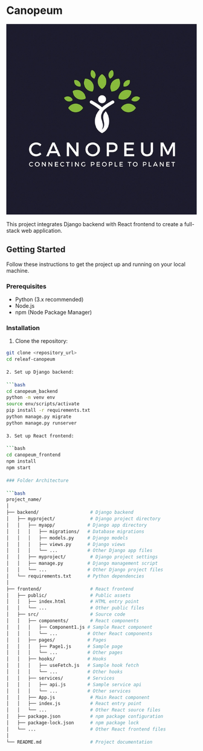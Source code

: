 # Canopeum

![Alt text](canopeum_frontend/public/Canopeum_Logo.jpg?raw=true "Logo")

This project integrates Django backend with React frontend to create a full-stack web application.

## Getting Started

Follow these instructions to get the project up and running on your local machine.

### Prerequisites

- Python (3.x recommended)
- Node.js
- npm (Node Package Manager)

### Installation

1. Clone the repository:

```bash
git clone <repository_url>
cd releaf-canopeum

2. Set up Django backend:

```bash
cd canopeum_backend
python -m venv env
source env/scripts/activate
pip install -r requirements.txt
python manage.py migrate
python manage.py runserver

3. Set up React frontend:

```bash
cd canopeum_frontend
npm install
npm start

### Folder Architecture

```bash
project_name/
│
├── backend/                   # Django backend
│   ├── myproject/             # Django project directory
│   │   ├── myapp/            # Django app directory
│   │   │   ├── migrations/   # Database migrations
│   │   │   ├── models.py     # Django models
│   │   │   ├── views.py      # Django views
│   │   │   └── ...           # Other Django app files
│   │   ├── myproject/         # Django project settings
│   │   ├── manage.py         # Django management script
│   │   └── ...               # Other Django project files
│   └── requirements.txt      # Python dependencies
│
├── frontend/                  # React frontend
│   ├── public/                # Public assets
│   │   ├── index.html         # HTML entry point
│   │   └── ...                # Other public files
│   ├── src/                   # Source code
│   │   ├── components/        # React components
│   │   │   ├── Component1.js # Sample React component
│   │   │   └── ...           # Other React components
│   │   ├── pages/            # Pages
│   │   │   ├── Page1.js      # Sample page
│   │   │   └── ...           # Other pages
│   │   ├── hooks/            # Hooks
│   │   │   ├── useFetch.js   # Sample hook fetch
│   │   │   └── ...           # Other hooks
│   │   ├── services/         # Services
│   │   │   ├── api.js        # Sample service api
│   │   │   └── ...           # Other services
│   │   ├── App.js             # Main React component
│   │   ├── index.js           # React entry point
│   │   └── ...                # Other React source files
│   ├── package.json           # npm package configuration
│   ├── package-lock.json      # npm package lock
│   └── ...                    # Other React frontend files
│
└── README.md                  # Project documentation
